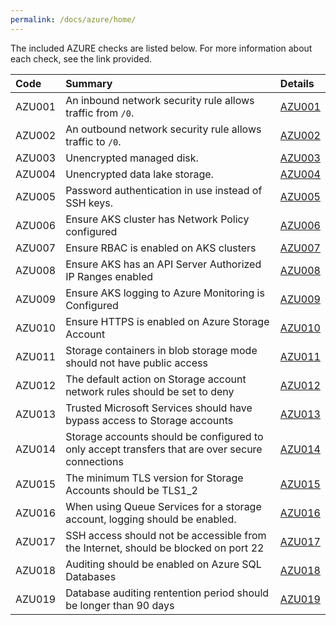 ```yaml
---
permalink: /docs/azure/home/
---
```


The included AZURE checks are listed below. For more information about each check, see the link provided.

| Code  | Summary | Details |
|:-------|:-------------|:----------|
|AZU001|An inbound network security rule allows traffic from `/0`.|[AZU001](/docs/azure/AZU001)|
|AZU002|An outbound network security rule allows traffic to `/0`.|[AZU002](/docs/azure/AZU002)|
|AZU003|Unencrypted managed disk.|[AZU003](/docs/azure/AZU003)|
|AZU004|Unencrypted data lake storage.|[AZU004](/docs/azure/AZU004)|
|AZU005|Password authentication in use instead of SSH keys.|[AZU005](/docs/azure/AZU005)|
|AZU006|Ensure AKS cluster has Network Policy configured|[AZU006](/docs/azure/AZU006)|
|AZU007|Ensure RBAC is enabled on AKS clusters|[AZU007](/docs/azure/AZU007)|
|AZU008|Ensure AKS has an API Server Authorized IP Ranges enabled|[AZU008](/docs/azure/AZU008)|
|AZU009|Ensure AKS logging to Azure Monitoring is Configured|[AZU009](/docs/azure/AZU009)|
|AZU010|Ensure HTTPS is enabled on Azure Storage Account|[AZU010](/docs/azure/AZU010)|
|AZU011|Storage containers in blob storage mode should not have public access|[AZU011](/docs/azure/AZU011)|
|AZU012|The default action on Storage account network rules should be set to deny|[AZU012](/docs/azure/AZU012)|
|AZU013|Trusted Microsoft Services should have bypass access to Storage accounts|[AZU013](/docs/azure/AZU013)|
|AZU014|Storage accounts should be configured to only accept transfers that are over secure connections|[AZU014](/docs/azure/AZU014)|
|AZU015|The minimum TLS version for Storage Accounts should be TLS1_2|[AZU015](/docs/azure/AZU015)|
|AZU016|When using Queue Services for a storage account, logging should be enabled.|[AZU016](/docs/azure/AZU016)|
|AZU017|SSH access should not be accessible from the Internet, should be blocked on port 22|[AZU017](/docs/azure/AZU017)|
|AZU018|Auditing should be enabled on Azure SQL Databases|[AZU018](/docs/azure/AZU018)|
|AZU019|Database auditing rentention period should be longer than 90 days|[AZU019](/docs/azure/AZU019)|

